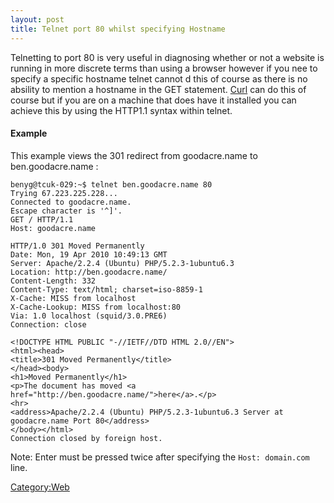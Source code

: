 ```yaml
---
layout: post 
title: Telnet port 80 whilst specifying Hostname
---
```


Telnetting to port 80 is very useful in diagnosing whether or not a
website is running in more discrete terms than using a browser however
if you nee to specify a specific hostname telnet cannot d this of course
as there is no absility to mention a hostname in the GET statement.
[Curl](http://curl.haxx.se/) can do this of course but if you are on a
machine that does have it installed you can achieve this by using the
HTTP1.1 syntax within telnet.

#### Example

This example views the 301 redirect from goodacre.name to
ben.goodacre.name :

    benyg@tcuk-029:~$ telnet ben.goodacre.name 80
    Trying 67.223.225.228...
    Connected to goodacre.name.
    Escape character is '^]'.
    GET / HTTP/1.1
    Host: goodacre.name

    HTTP/1.0 301 Moved Permanently
    Date: Mon, 19 Apr 2010 10:49:13 GMT
    Server: Apache/2.2.4 (Ubuntu) PHP/5.2.3-1ubuntu6.3
    Location: http://ben.goodacre.name/
    Content-Length: 332
    Content-Type: text/html; charset=iso-8859-1
    X-Cache: MISS from localhost
    X-Cache-Lookup: MISS from localhost:80
    Via: 1.0 localhost (squid/3.0.PRE6)
    Connection: close

    <!DOCTYPE HTML PUBLIC "-//IETF//DTD HTML 2.0//EN">
    <html><head>
    <title>301 Moved Permanently</title>
    </head><body>
    <h1>Moved Permanently</h1>
    <p>The document has moved <a href="http://ben.goodacre.name/">here</a>.</p>
    <hr>
    <address>Apache/2.2.4 (Ubuntu) PHP/5.2.3-1ubuntu6.3 Server at goodacre.name Port 80</address>
    </body></html>
    Connection closed by foreign host.

Note: Enter must be pressed twice after specifying the
`Host: domain.com` line.

[Category:Web](Category:Web "wikilink")
